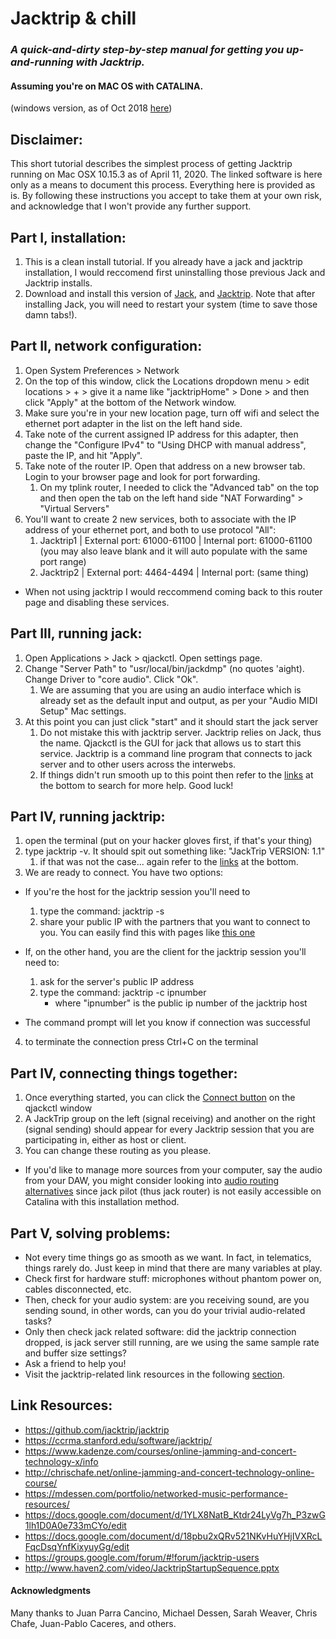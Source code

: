 # Jacktrip & chill

### *A quick-and-dirty step-by-step manual for getting you up-and-running with Jacktrip.*

#### Assuming you're on MAC OS with CATALINA.
(windows version, as of Oct 2018 [here](https://github.com/omarcostahamido/One-Quick-Solution_Patches/blob/master/Other/Jacktrip%26chill.md))

## Disclaimer: 
This short tutorial describes the simplest process of getting Jacktrip running on Mac OSX 10.15.3 as of April 11, 2020. The linked software is here only as a means to document this process. Everything here is provided as is. By following these instructions you accept to take them at your own risk, and acknowledge that I won't provide any further support.

## **Part I, installation**:

1. This is a clean install tutorial. If you already have a jack and jacktrip installation, I would reccomend first uninstalling those previous Jack and Jacktrip installs.
2. Download and install this version of [Jack](https://www.dropbox.com/s/ru3r7ddz53n2qn6/JackOSX.0.92_b3.zip?dl=1), and [Jacktrip](https://www.dropbox.com/s/u9tac9o4bvczip3/JackTrip.pkg?dl=1). Note that after installing Jack, you will need to restart your system (time to save those damn tabs!).

## **Part II, network configuration:**

1. Open System Preferences > Network
2. On the top of this window, click the Locations dropdown menu > edit locations > + > give it a name like "jacktripHome" > Done > and then click "Apply" at the bottom of the Network window.
3. Make sure you're in your new location page, turn off wifi and select the ethernet port adapter in the list on the left hand side.
4. Take note of the current assigned IP address for this adapter, then change the "Configure IPv4" to "Using DHCP with manual address", paste the IP, and hit "Apply".
5. Take note of the router IP. Open that address on a new browser tab. Login to your browser page and look for port forwarding. 
   1. On my tplink router, I needed to click the "Advanced tab" on the top and then open the tab on the left hand side "NAT Forwarding" > "Virtual Servers"
6. You'll want to create 2 new services, both to associate with the IP address of your ethernet port, and both to use protocol "All":
   1. Jacktrip1 | External port: 61000-61100 | Internal port: 61000-61100 (you may also leave blank and it will auto populate with the same port range)
   2. Jacktrip2 | External port: 4464-4494 | Internal port: (same thing)

- When not using jacktrip I would reccommend coming back to this router page and disabling these services.

## **Part III, running jack**:

1. Open Applications > Jack > qjackctl. Open settings page.
2. Change "Server Path" to "usr/local/bin/jackdmp" (no quotes 'aight). Change Driver to "core audio". Click "Ok".
   1. We are assuming that you are using an audio interface which is already set as the default input and output, as per your "Audio MIDI Setup" Mac settings.
3. At this point you can just click "start" and it should start the jack server 
   1. Do not mistake this with jacktrip server. Jacktrip relies on Jack, thus the name. Qjackctl is the GUI for jack that allows us to start this service. Jacktrip is a command line program that connects to jack server and to other users across the interwebs.
   2. If things didn't run smooth up to this point then refer to the [links](https://github.com/omarcostahamido/One-Quick-Solution_Patches/blob/master/Other/Jacktrip%26chill-Catalina.md#link-resources) at the bottom to search for more help. Good luck!

## **Part IV, running jacktrip:**

1. open the terminal (put on your hacker gloves first, if that's your thing)
2. type jacktrip -v. It should spit out something like: "JackTrip VERSION: 1.1"
   1. if that was not the case... again refer to the [links](https://github.com/omarcostahamido/One-Quick-Solution_Patches/blob/master/Other/Jacktrip%26chill-Catalina.md#link-resources) at the bottom.
3. We are ready to connect. You have two options:

- If you're the host for the jacktrip session you'll need to
  
  1. type the command: jacktrip -s
  2. share your public IP with the partners that you want to connect to you. You can easily find this with pages like [this one](https://whatismyipaddress.com/)
- If, on the other hand, you are the client for the jacktrip session you'll need to:

  1. ask for the server's public IP address
  2. type the command: jacktrip -c ipnumber
     - where "ipnumber" is the public ip number of the jacktrip host
- The command prompt will let you know if connection was successful

4. to terminate the connection press Ctrl+C on the terminal

## **Part IV, connecting things together**:

1. Once everything started, you can click the [Connect button](https://ccrma.stanford.edu/software/jacktrip/windows/jack-connect-button.png) on the qjackctl window
2. A JackTrip group on the left (signal receiving) and another on the right (signal sending) should appear for every Jacktrip session that you are participating in, either as host or client.
3. You can change these routing as you please.
- If you'd like to manage more sources from your computer, say the audio from your DAW, you might consider looking into [audio routing alternatives](https://github.com/omarcostahamido/awesome-networked-media#routing) since jack pilot (thus jack router) is not easily accessible on Catalina with this installation method.

## **Part V, solving problems**:

- Not every time things go as smooth as we want. In fact, in telematics, things rarely do. Just keep in mind that there are many variables at play.
- Check first for hardware stuff: microphones without phantom power on, cables disconnected, etc.
- Then, check for your audio system: are you receiving sound, are you sending sound, in other words, can you do your trivial audio-related tasks?
- Only then check jack related software: did the jacktrip connection dropped, is jack server still running, are we using the same sample rate and buffer size settings?
- Ask a friend to help you!
- Visit the jacktrip-related link resources in the following [section](https://github.com/omarcostahamido/One-Quick-Solution_Patches/blob/master/Other/Jacktrip%26chill-Catalina.md#link-resources).

## **Link Resources**:

- https://github.com/jacktrip/jacktrip
- https://ccrma.stanford.edu/software/jacktrip/
- https://www.kadenze.com/courses/online-jamming-and-concert-technology-x/info
- http://chrischafe.net/online-jamming-and-concert-technology-online-course/
- https://mdessen.com/portfolio/networked-music-performance-resources/
- https://docs.google.com/document/d/1YLX8NatB_Ktdr24LyVg7h_P3zwG1lh1D0A0e733mCYo/edit
- https://docs.google.com/document/d/18pbu2xQRv521NKvHuYHjIVXRcLFqcDsqYnfKixyuyGg/edit
- https://groups.google.com/forum/#!forum/jacktrip-users
- http://www.haven2.com/video/JacktripStartupSequence.pptx




#### **Acknowledgments**

Many thanks to Juan Parra Cancino, Michael Dessen, Sarah Weaver, Chris Chafe, Juan-Pablo Caceres, and others.
